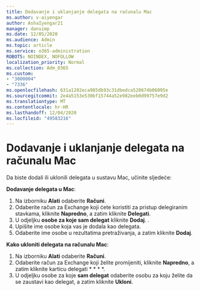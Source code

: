 ```yaml
---
title: Dodavanje i uklanjanje delegata na računalu Mac
ms.author: v-aiyengar
author: AshaIyengar21
manager: dansimp
ms.date: 12/05/2020
ms.audience: Admin
ms.topic: article
ms.service: o365-administration
ROBOTS: NOINDEX, NOFOLLOW
localization_priority: Normal
ms.collection: Adm_O365
ms.custom:
- "3800004"
- "7336"
ms.openlocfilehash: 631a1202eca985db93c31dbedca520674b06095e
ms.sourcegitcommit: 2e4a5153e530bf15744a52e982eeb0d99757e9d2
ms.translationtype: MT
ms.contentlocale: hr-HR
ms.lasthandoff: 12/04/2020
ms.locfileid: "49583216"
---
```

# <a name="how-to-add-or-remove-a-delegate-in-mac"></a>Dodavanje i uklanjanje delegata na računalu Mac

Da biste dodali ili uklonili delegata u sustavu Mac, učinite sljedeće:

**Dodavanje delegata u Mac**:

1. Na izborniku **Alati** odaberite **Računi**.
1. Odaberite račun za Exchange koji ćete koristiti za pristup delegiranim stavkama, kliknite **Napredno**, a zatim kliknite **Delegati**.
1. U odjeljku **osobe za koje sam delegat** kliknite **Dodaj**. .
1. Upišite ime osobe koja vas je dodala kao delegata.
1. Odaberite ime osobe u rezultatima pretraživanja, a zatim kliknite **Dodaj**.
 
**Kako ukloniti delegata na računalu Mac**:

1. Na izborniku **Alati** odaberite **Računi**.
1. Odaberite račun za Exchange koji želite promijeniti, kliknite **Napredno**, a zatim kliknite karticu delegati * * * *.
1. U odjeljku osobe za koje **sam delegat** odaberite osobu za koju želite da se zaustavi kao delegat, a zatim kliknite **Ukloni**.
